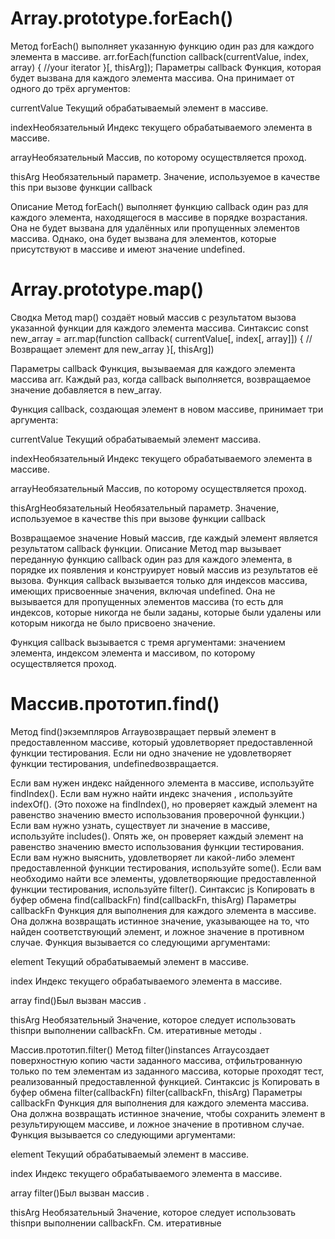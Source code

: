 # Array.prototype.forEach()
Метод forEach() выполняет указанную функцию один раз для каждого элемента в массиве.
arr.forEach(function callback(currentValue, index, array) {
    //your iterator
}[, thisArg]);
Параметры
callback
Функция, которая будет вызвана для каждого элемента массива. Она принимает от одного до трёх аргументов:

currentValue
Текущий обрабатываемый элемент в массиве.

indexНеобязательный
Индекс текущего обрабатываемого элемента в массиве.

arrayНеобязательный
Массив, по которому осуществляется проход.

thisArg
Необязательный параметр. Значение, используемое в качестве this при вызове функции callback

Описание
Метод forEach() выполняет функцию callback один раз для каждого элемента, находящегося в массиве в порядке возрастания. Она не будет вызвана для удалённых или пропущенных элементов массива. Однако, она будет вызвана для элементов, которые присутствуют в массиве и имеют значение undefined.

# Array.prototype.map()
Сводка
Метод map() создаёт новый массив с результатом вызова указанной функции для каждого элемента массива.
Синтаксис
const new_array = arr.map(function callback( currentValue[, index[, array]]) {
    // Возвращает элемент для new_array
}[, thisArg])

Параметры
callback
Функция, вызываемая для каждого элемента массива arr. Каждый раз, когда callback выполняется, возвращаемое значение добавляется в new_array.

Функция callback, создающая элемент в новом массиве, принимает три аргумента:

currentValue
Текущий обрабатываемый элемент массива.

indexНеобязательный
Индекс текущего обрабатываемого элемента в массиве.

arrayНеобязательный
Массив, по которому осуществляется проход.

thisArgНеобязательный
Необязательный параметр. Значение, используемое в качестве this при вызове функции callback

Возвращаемое значение
Новый массив, где каждый элемент является результатом callback функции.
Описание
Метод map вызывает переданную функцию callback один раз для каждого элемента, в порядке их появления и конструирует новый массив из результатов её вызова. Функция callback вызывается только для индексов массива, имеющих присвоенные значения, включая undefined. Она не вызывается для пропущенных элементов массива (то есть для индексов, которые никогда не были заданы, которые были удалены или которым никогда не было присвоено значение.

Функция callback вызывается с тремя аргументами: значением элемента, индексом элемента и массивом, по которому осуществляется проход.
# Массив.прототип.find()
Метод find()экземпляров Arrayвозвращает первый элемент в предоставленном массиве, который удовлетворяет предоставленной функции тестирования. Если ни одно значение не удовлетворяет функции тестирования, undefinedвозвращается.

Если вам нужен индекс найденного элемента в массиве, используйте findIndex().
Если вам нужно найти индекс значения , используйте indexOf(). (Это похоже на findIndex(), но проверяет каждый элемент на равенство значению вместо использования проверочной функции.)
Если вам нужно узнать, существует ли значение в массиве, используйте includes(). Опять же, он проверяет каждый элемент на равенство значению вместо использования функции тестирования.
Если вам нужно выяснить, удовлетворяет ли какой-либо элемент предоставленной функции тестирования, используйте some().
Если вам необходимо найти все элементы, удовлетворяющие предоставленной функции тестирования, используйте filter().
Синтаксис
js
Копировать в буфер обмена
find(callbackFn)
find(callbackFn, thisArg)
Параметры
callbackFn
Функция для выполнения для каждого элемента в массиве. Она должна возвращать истинное значение, указывающее на то, что найден соответствующий элемент, и ложное значение в противном случае. Функция вызывается со следующими аргументами:

element
Текущий обрабатываемый элемент в массиве.

index
Индекс текущего обрабатываемого элемента в массиве.

array
find()Был вызван массив .

thisArg Необязательный
Значение, которое следует использовать thisпри выполнении callbackFn. См. итеративные методы .

Массив.прототип.filter()
Метод filter()instances Arrayсоздает поверхностную копию части заданного массива, отфильтрованную только по тем элементам из заданного массива, которые проходят тест, реализованный предоставленной функцией.
Синтаксис
js
Копировать в буфер обмена
filter(callbackFn)
filter(callbackFn, thisArg)
Параметры
callbackFn
Функция для выполнения для каждого элемента массива. Она должна возвращать истинное значение, чтобы сохранить элемент в результирующем массиве, и ложное значение в противном случае. Функция вызывается со следующими аргументами:

element
Текущий обрабатываемый элемент в массиве.

index
Индекс текущего обрабатываемого элемента в массиве.

array
filter()Был вызван массив .

thisArg Необязательный
Значение, которое следует использовать thisпри выполнении callbackFn. См. итеративные
